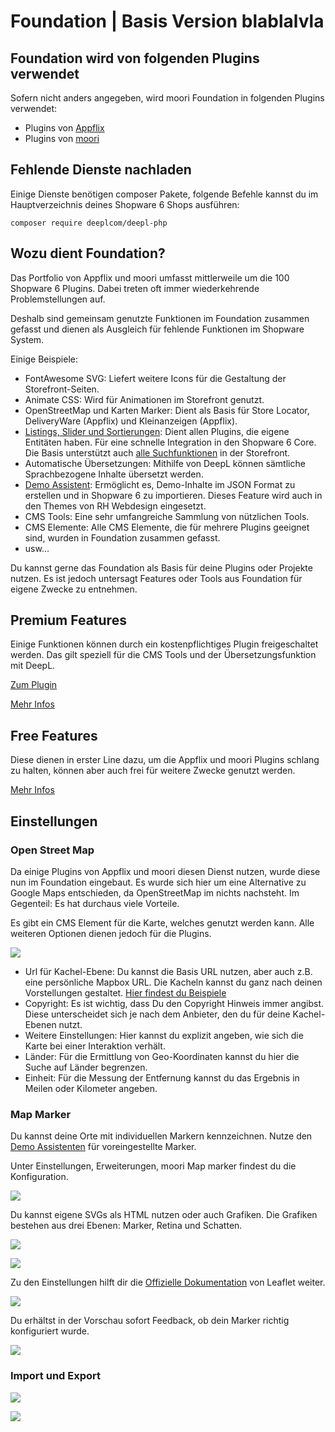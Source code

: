 # Foundation | Basis Version blablalvla

## Foundation wird von folgenden Plugins verwendet

Sofern nicht anders angegeben, wird moori Foundation in folgenden Plugins verwendet:

- Plugins von [Appflix](https://store.shopware.com/appflix-ug.html)
- Plugins von [moori](https://store.shopware.com/moori.html)

## Fehlende Dienste nachladen

Einige Dienste benötigen composer Pakete, folgende Befehle kannst du im Hauptverzeichnis deines Shopware 6 Shops ausführen:

```text
composer require deeplcom/deepl-php
```

## Wozu dient Foundation?

Das Portfolio von Appflix und moori umfasst mittlerweile um die 100 Shopware 6 Plugins. Dabei treten oft immer wiederkehrende Problemstellungen auf.

Deshalb sind gemeinsam genutzte Funktionen im Foundation zusammen gefasst und dienen als Ausgleich für fehlende Funktionen im Shopware System.

Einige Beispiele:

- FontAwesome SVG: Liefert weitere Icons für die Gestaltung der Storefront-Seiten.
- Animate CSS: Wird für Animationen im Storefront genutzt.
- OpenStreetMap und Karten Marker: Dient als Basis für Store Locator, DeliveryWare (Appflix) und Kleinanzeigen (Appflix).
- [Listings, Slider und Sortierungen](listing.md): Dient allen Plugins, die eigene Entitäten haben. Für eine schnelle Integration in den Shopware 6 Core. Die Basis unterstützt auch [alle Suchfunktionen](advanced-search.md) in der Storefront.
- Automatische Übersetzungen: Mithilfe von DeepL können sämtliche Sprachbezogene Inhalte übersetzt werden.
- [Demo Assistent](demo-assistant.md): Ermöglicht es, Demo-Inhalte im JSON Format zu erstellen und in Shopware 6 zu importieren. Dieses Feature wird auch in den Themes von RH Webdesign eingesetzt.
- CMS Tools: Eine sehr umfangreiche Sammlung von nützlichen Tools.
- CMS Elemente: Alle CMS Elemente, die für mehrere Plugins geeignet sind, wurden in Foundation zusammen gefasst.
- usw...

Du kannst gerne das Foundation als Basis für deine Plugins oder Projekte nutzen. Es ist jedoch untersagt Features oder Tools aus Foundation für eigene Zwecke zu entnehmen.

## Premium Features

Einige Funktionen können durch ein kostenpflichtiges Plugin freigeschaltet werden. Das gilt speziell für die CMS Tools und der Übersetzungsfunktion mit DeepL.

[Zum Plugin](https://store.shopware.com/moorl87443379024/features-add-on-foundation.html)

[Mehr Infos](features-premium.md)

## Free Features

Diese dienen in erster Line dazu, um die Appflix und moori Plugins schlang zu halten, können aber auch frei für weitere Zwecke genutzt werden.

[Mehr Infos](features-free.md)

## Einstellungen

### Open Street Map

Da einige Plugins von Appflix und moori diesen Dienst nutzen, wurde diese nun im Foundation eingebaut. Es wurde sich hier um eine Alternative zu Google Maps entschieden, da OpenStreetMap im nichts nachsteht. Im Gegenteil: Es hat durchaus viele Vorteile.

Es gibt ein CMS Element für die Karte, welches genutzt werden kann. Alle weiteren Optionen dienen jedoch für die Plugins.

![](images/foundation-open-street-map-01.jpg)

- Url für Kachel-Ebene: Du kannst die Basis URL nutzen, aber auch z.B. eine persönliche Mapbox URL. Die Kacheln kannst du ganz nach deinen Vorstellungen gestaltet. [Hier findest du Beispiele](https://leaflet-extras.github.io/leaflet-providers/preview/)
- Copyright: Es ist wichtig, dass Du den Copyright Hinweis immer angibst. Diese unterscheidet sich je nach dem Anbieter, den du für deine Kachel-Ebenen nutzt.
- Weitere Einstellungen: Hier kannst du explizit angeben, wie sich die Karte bei einer Interaktion verhält.
- Länder: Für die Ermittlung von Geo-Koordinaten kannst du hier die Suche auf Länder begrenzen.
- Einheit: Für die Messung der Entfernung kannst du das Ergebnis in Meilen oder Kilometer angeben.

### Map Marker

Du kannst deine Orte mit individuellen Markern kennzeichnen. Nutze den [Demo Assistenten](demo-assistant.md) für voreingestellte Marker.

Unter Einstellungen, Erweiterungen, moori Map marker findest du die Konfiguration.

![](images/foundation-map-marker-01.jpg)

Du kannst eigene SVGs als HTML nutzen oder auch Grafiken. Die Grafiken bestehen aus drei Ebenen: Marker, Retina und Schatten.

![](images/foundation-map-marker-02.jpg)

![](images/foundation-map-marker-03.jpg)

Zu den Einstellungen hilft dir die [Offizielle Dokumentation](https://leafletjs.com/examples/custom-icons/) von Leaflet weiter.

![](images/foundation-map-marker-04.jpg)

Du erhältst in der Vorschau sofort Feedback, ob dein Marker richtig konfiguriert wurde.

![](images/foundation-map-marker-05.jpg)

### Import und Export

![](images/foundation-import-export-01.jpg)

![](images/foundation-import-export-02.jpg)
